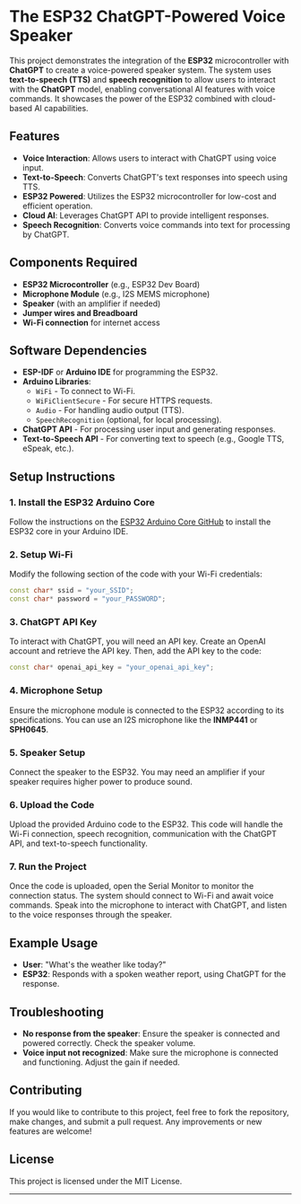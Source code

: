 # The ESP32 ChatGPT-Powered Voice Speaker

This project demonstrates the integration of the **ESP32** microcontroller with **ChatGPT** to create a voice-powered speaker system. The system uses **text-to-speech (TTS)** and **speech recognition** to allow users to interact with the **ChatGPT** model, enabling conversational AI features with voice commands. It showcases the power of the ESP32 combined with cloud-based AI capabilities.

## Features

- **Voice Interaction**: Allows users to interact with ChatGPT using voice input.
- **Text-to-Speech**: Converts ChatGPT's text responses into speech using TTS.
- **ESP32 Powered**: Utilizes the ESP32 microcontroller for low-cost and efficient operation.
- **Cloud AI**: Leverages ChatGPT API to provide intelligent responses.
- **Speech Recognition**: Converts voice commands into text for processing by ChatGPT.

## Components Required

- **ESP32 Microcontroller** (e.g., ESP32 Dev Board)
- **Microphone Module** (e.g., I2S MEMS microphone)
- **Speaker** (with an amplifier if needed)
- **Jumper wires and Breadboard**
- **Wi-Fi connection** for internet access

## Software Dependencies

- **ESP-IDF** or **Arduino IDE** for programming the ESP32.
- **Arduino Libraries**:
  - `WiFi` - To connect to Wi-Fi.
  - `WiFiClientSecure` - For secure HTTPS requests.
  - `Audio` - For handling audio output (TTS).
  - `SpeechRecognition` (optional, for local processing).
- **ChatGPT API** - For processing user input and generating responses.
- **Text-to-Speech API** - For converting text to speech (e.g., Google TTS, eSpeak, etc.).

## Setup Instructions

### 1. Install the ESP32 Arduino Core

Follow the instructions on the [ESP32 Arduino Core GitHub](https://github.com/espressif/arduino-esp32) to install the ESP32 core in your Arduino IDE.

### 2. Setup Wi-Fi

Modify the following section of the code with your Wi-Fi credentials:

```cpp
const char* ssid = "your_SSID";
const char* password = "your_PASSWORD";
```

### 3. ChatGPT API Key

To interact with ChatGPT, you will need an API key. Create an OpenAI account and retrieve the API key. Then, add the API key to the code:

```cpp
const char* openai_api_key = "your_openai_api_key";
```

### 4. Microphone Setup

Ensure the microphone module is connected to the ESP32 according to its specifications. You can use an I2S microphone like the **INMP441** or **SPH0645**.

### 5. Speaker Setup

Connect the speaker to the ESP32. You may need an amplifier if your speaker requires higher power to produce sound.

### 6. Upload the Code

Upload the provided Arduino code to the ESP32. This code will handle the Wi-Fi connection, speech recognition, communication with the ChatGPT API, and text-to-speech functionality.

### 7. Run the Project

Once the code is uploaded, open the Serial Monitor to monitor the connection status. The system should connect to Wi-Fi and await voice commands. Speak into the microphone to interact with ChatGPT, and listen to the voice responses through the speaker.

## Example Usage

- **User**: "What's the weather like today?"
- **ESP32**: Responds with a spoken weather report, using ChatGPT for the response.

## Troubleshooting

- **No response from the speaker**: Ensure the speaker is connected and powered correctly. Check the speaker volume.
- **Voice input not recognized**: Make sure the microphone is connected and functioning. Adjust the gain if needed.

## Contributing

If you would like to contribute to this project, feel free to fork the repository, make changes, and submit a pull request. Any improvements or new features are welcome!

## License

This project is licensed under the MIT License.

---
